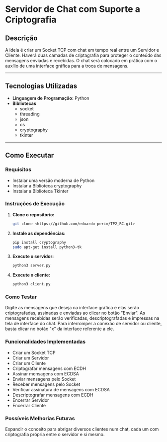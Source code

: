 # Servidor de Chat com Suporte a Criptografia

## Descrição
A ideia é criar um Socket TCP com chat em tempo real entre um Servidor e Cliente. Haverá duas camadas de criptagrafia para proteger o conteúdo das mensagens enviadas e recebidas. O chat será colocado em prática com o auxílio de uma interface gráfica para a troca de mensagens.

---

## Tecnologias Utilizadas

- **Linguagem de Programação:** Python
- **Bibliotecas** 
  - socket
  - threading
  - json
  - os
  - cryptography
  - tkinter

---

## Como Executar

### Requisitos

- Instalar uma versão moderna de Python
- Instalar a Biblioteca cryptography
- Instalar a Biblioteca Tkinter

### Instruções de Execução

1. **Clone o repositório:**
   ```bash
   git clone <https://github.com/eduardo-perim/TP2_RC.git>
2. **Instale as dependências:**
    ```bash
    pip install cryptography
    sudo apt-get install python3-tk
3. **Execute o servidor:**
    ```bash
    python3 server.py
4. **Execute o cliente:**
    ```bash
    python3 client.py

### Como Testar

 Digite as mensagens que deseja na interface gráfica e elas serão criptografadas, assinadas e enviadas ao clicar no botão "Enviar". As mensagens recebidas serão verificadas, descriptografadas e impressas na tela de interface do chat. Para interromper a conexão de servidor ou cliente, basta clicar no botão "x" da interface referente a ele.

### Funcionalidades Implementadas

 - Criar um Socket TCP
 - Criar um Servidor
 - Criar um Cliente
 - Criptografar mensagens com ECDH
 - Assinar mensagens com ECDSA
 - Enviar mensagens pelo Socket
 - Receber mensagens pelo Socket
 - Verificar assinatura de mensagens com ECDSA
 - Descriptografar mensagens com ECDH
 - Encerrar Servidor
 - Encerrar Cliente
 

### Possíveis Melhorias Futuras

  Expandir o conceito para abrigar diversos clientes num chat, cada um com criptografia própria entre o servidor e si mesmo.
